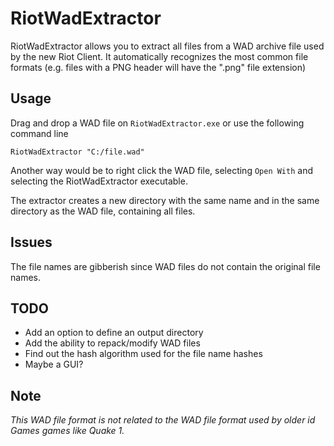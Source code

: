 # RiotWadExtractor

RiotWadExtractor allows you to extract all files from a WAD archive file used by the new Riot Client.
It automatically recognizes the most common file formats (e.g. files with a PNG header will have the ".png" file extension)

## Usage
Drag and drop a WAD file on `RiotWadExtractor.exe` or use the following command line 
```batch
RiotWadExtractor "C:/file.wad"
```
Another way would be to right click the WAD file, selecting `Open With` and selecting the RiotWadExtractor executable.

The extractor creates a new directory with the same name and in the same directory as the WAD file, containing all files.

## Issues
The file names are gibberish since WAD files do not contain the original file names.

## TODO
- Add an option to define an output directory
- Add the ability to repack/modify WAD files
- Find out the hash algorithm used for the file name hashes
- Maybe a GUI?

## Note
*This WAD file format is not related to the WAD file format used by older id Games games like Quake 1.*
